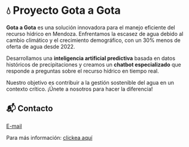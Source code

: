 # 💧 Proyecto Gota a Gota

**Gota a Gota** es una solución innovadora para el manejo eficiente del recurso hídrico en Mendoza. Enfrentamos la escasez de agua debido al cambio climático y el crecimiento demográfico, con un 30% menos de oferta de agua desde 2022.

Desarrollamos una **inteligencia artificial predictiva** basada en datos históricos de precipitaciones y creamos un **chatbot especializado** que responde a preguntas sobre el recurso hídrico en tiempo real.

Nuestro objetivo es contribuir a la gestión sostenible del agua en un contexto crítico. ¡Únete a nosotros para hacer la diferencia!

## 📬 Contacto 

[E-mail](gota.a.gota.emprendeu@gmail.com)

Para más información: [clickea aquí](https://gota-a-gota.vercel.app/)
